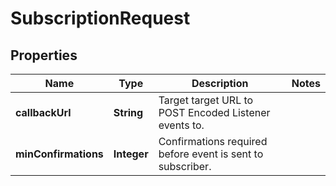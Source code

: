 
# SubscriptionRequest

## Properties
Name | Type | Description | Notes
------------ | ------------- | ------------- | -------------
**callbackUrl** | **String** | Target target URL to POST Encoded Listener events to. | 
**minConfirmations** | **Integer** | Confirmations required before event is sent to subscriber. | 



